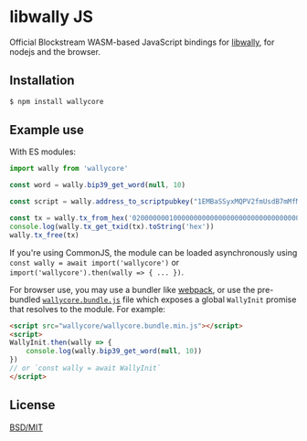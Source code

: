 # libwally JS

Official Blockstream WASM-based JavaScript bindings for [libwally](https://github.com/elementsproject/libwally-core),
for nodejs and the browser.

## Installation

```bash
$ npm install wallycore
```

## Example use

With ES modules:

```js
import wally from 'wallycore'

const word = wally.bip39_get_word(null, 10)

const script = wally.address_to_scriptpubkey("1EMBaSSyxMQPV2fmUsdB7mMfMoocgfiMNw", wally.WALLY_NETWORK_BITCOIN_MAINNET)

const tx = wally.tx_from_hex('020000000100000000000000000000000000000000000000000000000000000000000000000000000000fdffffff0101000000000000000000000000', 0)
console.log(wally.tx_get_txid(tx).toString('hex'))
wally.tx_free(tx)
```

If you're using CommonJS, the module can be loaded asynchronously using `const wally = await import('wallycore')` or `import('wallycore').then(wally => { ... })`.

For browser use, you may use a bundler like [webpack](https://webpack.js.org/),
or use the pre-bundled [`wallycore.bundle.js`](wallycore.bundle.js) file which exposes a global `WallyInit` promise that resolves to the module. For example:

```html
<script src="wallycore/wallycore.bundle.min.js"></script>
<script>
WallyInit.then(wally => {
    console.log(wally.bip39_get_word(null, 10))
})
// or `const wally = await WallyInit`
</script>
```

## License
[BSD/MIT](https://github.com/ElementsProject/libwally-core/blob/master/LICENSE)
